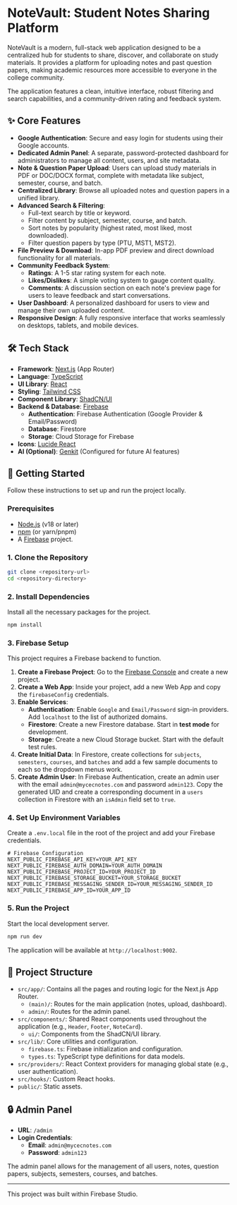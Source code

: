 
# NoteVault: Student Notes Sharing Platform

NoteVault is a modern, full-stack web application designed to be a centralized hub for students to share, discover, and collaborate on study materials. It provides a platform for uploading notes and past question papers, making academic resources more accessible to everyone in the college community.

The application features a clean, intuitive interface, robust filtering and search capabilities, and a community-driven rating and feedback system.

## ✨ Core Features

-   **Google Authentication**: Secure and easy login for students using their Google accounts.
-   **Dedicated Admin Panel**: A separate, password-protected dashboard for administrators to manage all content, users, and site metadata.
-   **Note & Question Paper Upload**: Users can upload study materials in PDF or DOC/DOCX format, complete with metadata like subject, semester, course, and batch.
-   **Centralized Library**: Browse all uploaded notes and question papers in a unified library.
-   **Advanced Search & Filtering**:
    -   Full-text search by title or keyword.
    -   Filter content by subject, semester, course, and batch.
    -   Sort notes by popularity (highest rated, most liked, most downloaded).
    -   Filter question papers by type (PTU, MST1, MST2).
-   **File Preview & Download**: In-app PDF preview and direct download functionality for all materials.
-   **Community Feedback System**:
    -   **Ratings**: A 1-5 star rating system for each note.
    -   **Likes/Dislikes**: A simple voting system to gauge content quality.
    -   **Comments**: A discussion section on each note's preview page for users to leave feedback and start conversations.
-   **User Dashboard**: A personalized dashboard for users to view and manage their own uploaded content.
-   **Responsive Design**: A fully responsive interface that works seamlessly on desktops, tablets, and mobile devices.

## 🛠️ Tech Stack

-   **Framework**: [Next.js](https://nextjs.org/) (App Router)
-   **Language**: [TypeScript](https://www.typescriptlang.org/)
-   **UI Library**: [React](https://reactjs.org/)
-   **Styling**: [Tailwind CSS](https://tailwindcss.com/)
-   **Component Library**: [ShadCN/UI](https://ui.shadcn.com/)
-   **Backend & Database**: [Firebase](https://firebase.google.com/)
    -   **Authentication**: Firebase Authentication (Google Provider & Email/Password)
    -   **Database**: Firestore
    -   **Storage**: Cloud Storage for Firebase
-   **Icons**: [Lucide React](https://lucide.dev/)
-   **AI (Optional)**: [Genkit](https://firebase.google.com/docs/genkit) (Configured for future AI features)

## 🚀 Getting Started

Follow these instructions to set up and run the project locally.

### Prerequisites

-   [Node.js](https://nodejs.org/en/) (v18 or later)
-   [npm](https://www.npmjs.com/) (or yarn/pnpm)
-   A [Firebase](https://firebase.google.com/) project.

### 1. Clone the Repository

```bash
git clone <repository-url>
cd <repository-directory>
```

### 2. Install Dependencies

Install all the necessary packages for the project.

```bash
npm install
```

### 3. Firebase Setup

This project requires a Firebase backend to function.

1.  **Create a Firebase Project**: Go to the [Firebase Console](https://console.firebase.google.com/) and create a new project.
2.  **Create a Web App**: Inside your project, add a new Web App and copy the `firebaseConfig` credentials.
3.  **Enable Services**:
    -   **Authentication**: Enable `Google` and `Email/Password` sign-in providers. Add `localhost` to the list of authorized domains.
    -   **Firestore**: Create a new Firestore database. Start in **test mode** for development.
    -   **Storage**: Create a new Cloud Storage bucket. Start with the default test rules.
4.  **Create Initial Data**: In Firestore, create collections for `subjects`, `semesters`, `courses`, and `batches` and add a few sample documents to each so the dropdown menus work.
5.  **Create Admin User**: In Firebase Authentication, create an admin user with the email `admin@mycecnotes.com` and password `admin123`. Copy the generated UID and create a corresponding document in a `users` collection in Firestore with an `isAdmin` field set to `true`.

### 4. Set Up Environment Variables

Create a `.env.local` file in the root of the project and add your Firebase credentials.

```env
# Firebase Configuration
NEXT_PUBLIC_FIREBASE_API_KEY=YOUR_API_KEY
NEXT_PUBLIC_FIREBASE_AUTH_DOMAIN=YOUR_AUTH_DOMAIN
NEXT_PUBLIC_FIREBASE_PROJECT_ID=YOUR_PROJECT_ID
NEXT_PUBLIC_FIREBASE_STORAGE_BUCKET=YOUR_STORAGE_BUCKET
NEXT_PUBLIC_FIREBASE_MESSAGING_SENDER_ID=YOUR_MESSAGING_SENDER_ID
NEXT_PUBLIC_FIREBASE_APP_ID=YOUR_APP_ID
```

### 5. Run the Project

Start the local development server.

```bash
npm run dev
```

The application will be available at `http://localhost:9002`.

## 📂 Project Structure

-   `src/app/`: Contains all the pages and routing logic for the Next.js App Router.
    -   `(main)/`: Routes for the main application (notes, upload, dashboard).
    -   `admin/`: Routes for the admin panel.
-   `src/components/`: Shared React components used throughout the application (e.g., `Header`, `Footer`, `NoteCard`).
    -   `ui/`: Components from the ShadCN/UI library.
-   `src/lib/`: Core utilities and configuration.
    -   `firebase.ts`: Firebase initialization and configuration.
    -   `types.ts`: TypeScript type definitions for data models.
-   `src/providers/`: React Context providers for managing global state (e.g., user authentication).
-   `src/hooks/`: Custom React hooks.
-   `public/`: Static assets.

## 🔒 Admin Panel

-   **URL**: `/admin`
-   **Login Credentials**:
    -   **Email**: `admin@mycecnotes.com`
    -   **Password**: `admin123`

The admin panel allows for the management of all users, notes, question papers, subjects, semesters, courses, and batches.

---

This project was built within Firebase Studio.
